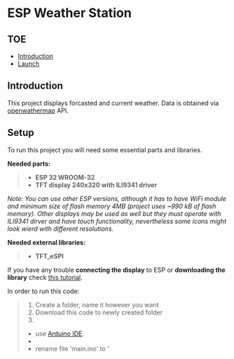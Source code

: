 # ESP Weather Station

## TOE
* [Introduction](#introduction)
* [Launch](#launch)

## Introduction

This project displays forcasted and current weather. Data is obtained via [openwathermap](https://openweathermap.org/) API.

## Setup
To run this project you will need some essential parts and libraries.

  **Needed parts:**

> * **ESP 32 WROOM-32**
> * **TFT display 240x320 with ILI9341 driver**

_Note: You can use other ESP versions, although it has to have WiFi module and minimum size of flash memory 4MB (project uses ~990 kB of flash memory). Other displays may be used as well but they must operate with ILI9341 dirver and have touch functionality, nevertheless some icons might look wierd with different resolutions._

**Needed external libraries:**
> * **TFT_eSPI**

If you have any trouble **connecting the display** to ESP or **downloading the library** check [this tutorial](https://youtu.be/rq5yPJbX_uk).

In order to run this code:
> 1. Create a folder, name it however you want 
> 1. Download this code to newly created folder
> 1. 
> * use [Arduino IDE](https://www.arduino.cc/en/software).
> * 
> * rename file 'main.ino' to '
